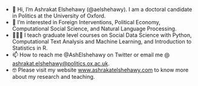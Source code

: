 - 👋 Hi, I’m Ashrakat Elshehawy (@aelshehawy). I am a doctoral candidate in Politics at the University of Oxford.
- 👀 I’m interested in Foreign Interventions, Political Economy, Computational Social Science, and Natural Language Processing.
- 👩🏽‍🏫 I teach graduate level courses on Social Data Science with Python, Computational Text Analysis and Machine Learning, and Introduction to Statistics in R.
- 📫 How to reach me @AshElshehawy on Twitter or email me @ ashrakat.elshehawy@politics.ox.ac.uk. 
- 🤓 Please visit my website www.ashrakatelshehawy.com to know more about my research and teaching.

<!---
aelshehawy/aelshehawy is a ✨ special ✨ repository because its `README.md` (this file) appears on your GitHub profile.
You can click the Preview link to take a look at your changes.
--->

